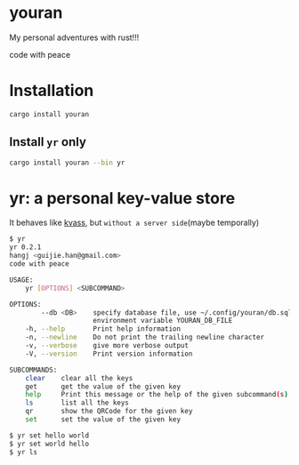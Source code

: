 # youran
My personal adventures with rust!!!  

code with peace  



# Installation
```bash
cargo install youran
```

## Install `yr` only
```bash
cargo install youran --bin yr
```

# yr: a personal key-value store
It behaves like [kvass](https://github.com/maxmunzel/kvass), but `without a server side`(maybe temporally)  

```bash
$ yr
yr 0.2.1
hangj <guijie.han@gmail.com>
code with peace

USAGE:
    yr [OPTIONS] <SUBCOMMAND>

OPTIONS:
        --db <DB>    specify database file, use ~/.config/youran/db.sqlite by default if not set
                     environment variable YOURAN_DB_FILE
    -h, --help       Print help information
    -n, --newline    Do not print the trailing newline character
    -v, --verbose    give more verbose output
    -V, --version    Print version information

SUBCOMMANDS:
    clear    clear all the keys
    get      get the value of the given key
    help     Print this message or the help of the given subcommand(s)
    ls       list all the keys
    qr       show the QRCode for the given key
    set      set the value of the given key

$ yr set hello world
$ yr set world hello
$ yr ls
```
